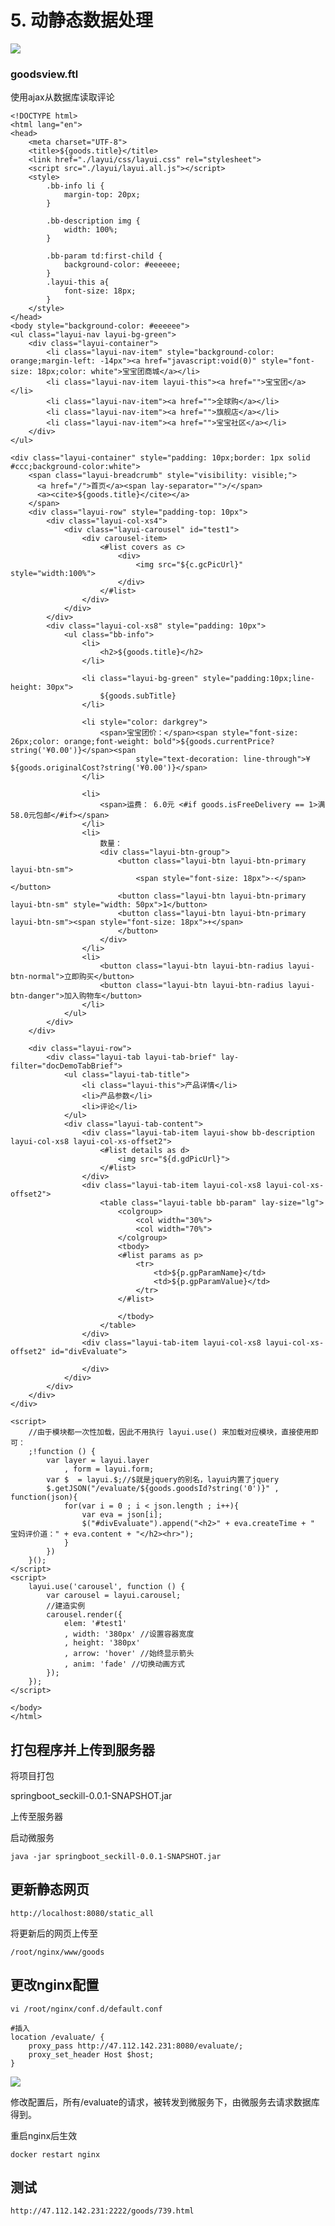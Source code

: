 # 5. 动静态数据处理

![](../Images/15.png)


### goodsview.ftl

使用ajax从数据库读取评论


	<!DOCTYPE html>
	<html lang="en">
	<head>
	    <meta charset="UTF-8">
	    <title>${goods.title}</title>
	    <link href="./layui/css/layui.css" rel="stylesheet">
	    <script src="./layui/layui.all.js"></script>
	    <style>
	        .bb-info li {
	            margin-top: 20px;
	        }
	
	        .bb-description img {
	            width: 100%;
	        }
	
	        .bb-param td:first-child {
	            background-color: #eeeeee;
	        }
	        .layui-this a{
	            font-size: 18px;
	        }
	    </style>
	</head>
	<body style="background-color: #eeeeee">
	<ul class="layui-nav layui-bg-green">
	    <div class="layui-container">
	        <li class="layui-nav-item" style="background-color: orange;margin-left: -14px"><a href="javascript:void(0)" style="font-size: 18px;color: white">宝宝团商城</a></li>
	        <li class="layui-nav-item layui-this"><a href="">宝宝团</a></li>
	        <li class="layui-nav-item"><a href="">全球购</a></li>
	        <li class="layui-nav-item"><a href="">旗舰店</a></li>
	        <li class="layui-nav-item"><a href="">宝宝社区</a></li>
	    </div>
	</ul>
	
	<div class="layui-container" style="padding: 10px;border: 1px solid #ccc;background-color:white">
	    <span class="layui-breadcrumb" style="visibility: visible;">
	      <a href="/">首页</a><span lay-separator="">/</span>
	      <a><cite>${goods.title}</cite></a>
	    </span>
	    <div class="layui-row" style="padding-top: 10px">
	        <div class="layui-col-xs4">
	            <div class="layui-carousel" id="test1">
	                <div carousel-item>
	                    <#list covers as c>
	                        <div>
	                            <img src="${c.gcPicUrl}" style="width:100%">
	                        </div>
	                    </#list>
	                </div>
	            </div>
	        </div>
	        <div class="layui-col-xs8" style="padding: 10px">
	            <ul class="bb-info">
	                <li>
	                    <h2>${goods.title}</h2>
	                </li>
	
	                <li class="layui-bg-green" style="padding:10px;line-height: 30px">
	                    ${goods.subTitle}
	                </li>
	
	                <li style="color: darkgrey">
	                    <span>宝宝团价：</span><span style="font-size: 26px;color: orange;font-weight: bold">${goods.currentPrice?string('¥0.00')}</span><span
	                            style="text-decoration: line-through">¥${goods.originalCost?string('¥0.00')}</span>
	                </li>
	
	                <li>
	                    <span>运费： 6.0元 <#if goods.isFreeDelivery == 1>满58.0元包邮</#if></span>
	                </li>
	                <li>
	                    数量：
	                    <div class="layui-btn-group">
	                        <button class="layui-btn layui-btn-primary layui-btn-sm">
	                            <span style="font-size: 18px">-</span></button>
	                        <button class="layui-btn layui-btn-primary layui-btn-sm" style="width: 50px">1</button>
	                        <button class="layui-btn layui-btn-primary layui-btn-sm"><span style="font-size: 18px">+</span>
	                        </button>
	                    </div>
	                </li>
	                <li>
	                    <button class="layui-btn layui-btn-radius layui-btn-normal">立即购买</button>
	                    <button class="layui-btn layui-btn-radius layui-btn-danger">加入购物车</button>
	                </li>
	            </ul>
	        </div>
	    </div>
	
	    <div class="layui-row">
	        <div class="layui-tab layui-tab-brief" lay-filter="docDemoTabBrief">
	            <ul class="layui-tab-title">
	                <li class="layui-this">产品详情</li>
	                <li>产品参数</li>
	                <li>评论</li>
	            </ul>
	            <div class="layui-tab-content">
	                <div class="layui-tab-item layui-show bb-description layui-col-xs8 layui-col-xs-offset2">
	                    <#list details as d>
	                        <img src="${d.gdPicUrl}">
	                    </#list>
	                </div>
	                <div class="layui-tab-item layui-col-xs8 layui-col-xs-offset2">
	                    <table class="layui-table bb-param" lay-size="lg">
	                        <colgroup>
	                            <col width="30%">
	                            <col width="70%">
	                        </colgroup>
	                        <tbody>
	                        <#list params as p>
	                            <tr>
	                                <td>${p.gpParamName}</td>
	                                <td>${p.gpParamValue}</td>
	                            </tr>
	                        </#list>
	
	                        </tbody>
	                    </table>
	                </div>
	                <div class="layui-tab-item layui-col-xs8 layui-col-xs-offset2" id="divEvaluate">
	
	                </div>
	            </div>
	        </div>
	    </div>
	</div>
	
	<script>
	    //由于模块都一次性加载，因此不用执行 layui.use() 来加载对应模块，直接使用即可：
	    ;!function () {
	        var layer = layui.layer
	            , form = layui.form;
	        var $  = layui.$;//$就是jquery的别名，layui内置了jquery
	        $.getJSON("/evaluate/${goods.goodsId?string('0')}" , function(json){
	            for(var i = 0 ; i < json.length ; i++){
	                var eva = json[i];
	                $("#divEvaluate").append("<h2>" + eva.createTime + " 宝妈评价道：" + eva.content + "</h2><hr>");
	            }
	        })
	    }();
	</script>
	<script>
	    layui.use('carousel', function () {
	        var carousel = layui.carousel;
	        //建造实例
	        carousel.render({
	            elem: '#test1'
	            , width: '380px' //设置容器宽度
	            , height: '380px'
	            , arrow: 'hover' //始终显示箭头
	            , anim: 'fade' //切换动画方式
	        });
	    });
	</script>
	
	</body>
	</html>


## 打包程序并上传到服务器

将项目打包

springboot_seckill-0.0.1-SNAPSHOT.jar

上传至服务器

启动微服务

	java -jar springboot_seckill-0.0.1-SNAPSHOT.jar


## 更新静态网页

	http://localhost:8080/static_all

将更新后的网页上传至

	/root/nginx/www/goods


## 更改nginx配置

	vi /root/nginx/conf.d/default.conf

	#插入
    location /evaluate/ {
        proxy_pass http://47.112.142.231:8080/evaluate/;
        proxy_set_header Host $host;
    }

![](../Images/16.png)

修改配置后，所有/evaluate的请求，被转发到微服务下，由微服务去请求数据库得到。

重启nginx后生效

	docker restart nginx

## 测试

	http://47.112.142.231:2222/goods/739.html


